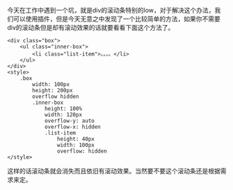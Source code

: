 今天在工作中遇到一个坑，就是div的滚动条特别的low，对于解决这个办法，我们可以使用插件，但是今天无意之中发现了一个比较简单的方法，如果你不需要div的滚动条但是却有滚动效果的话就要看看下面这个方法了。     

	<div class="box">
		<ul class="inner-box">
			<li class="list-item">。。。。</li>
		</ul>
	</div>     
	<style>
		.box
			width: 100px
			height: 200px
			overflow hidden
			.inner-box
				height: 100%
			  	width: 120px
			  	overflow-y: auto
			  	overflow-x: hidden
				.list-item
					height: 40px
					width: 100px
					overflow: hidden 
	</style>

这样的话滚动条就会消失而且依旧有滚动效果。当然要不要这个滚动条还是根据需求来定。